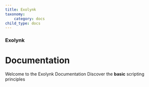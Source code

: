 ```yaml
---
title: Exolynk
taxonomy:
    category: docs
child_type: docs
---
```


### Exolynk

# Documentation

Welcome to the Exolynk Documentation
Discover the **basic** scripting principles
